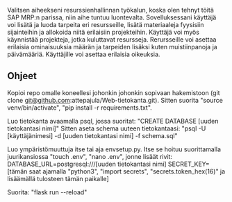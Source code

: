 Valitsen aiheekseni resurssienhallinnan työkalun, koska olen tehnyt töitä SAP MRP:n parissa, niin aihe tuntuu luontevalta.
Sovelluksessani käyttäjä voi lisätä ja luoda tarpeita eri resursseille, lisätä materiaaleja fyysisiin sijainteihin ja 
allokoida niitä erilaisiin projekteihin. Käyttäjä voi myös käynnistää projekteja, jotka kuluttavat resursseja. Rerursseille voi 
asettaa erilaisia ominaisuuksia määrän ja tarpeiden lisäksi kuten muistiinpanoja ja päivämääriä. Käyttäjille voi 
asettaa erilaisia oikeuksia. 

## Ohjeet

Kopioi repo omalle koneellesi johonkin johonkin sopivaan hakemistoon (git clone git@github.com:attepajula/Web-tietokanta.git). Sitten suorita "source venv/bin/activate", "pip install -r requirements.txt".

Luo tietokanta avaamalla psql, jossa suoritat: "CREATE DATABASE [uuden tietokantasi nimi]"
Sitten aseta schema uuteen tietokantaasi: "psql -U [käyttäjänimesi] -d [uuden tietokantasi nimi] -f schema.sql"

Luo ympäristömuuttuja itse tai aja envsetup.py. Itse se hoituu suorittamalla juurikansiossa "touch .env", "nano .env", jonne lisäät rivit: 
DATABASE_URL=postgresql:///[uuden tietokantasi nimi]
SECRET_KEY=[tämän saat ajamalla "python3", "import secrets", "secrets.token_hex(16)" ja lisäämällä tulosteen tämän paikalle]

Suorita: "flask run --reload"
